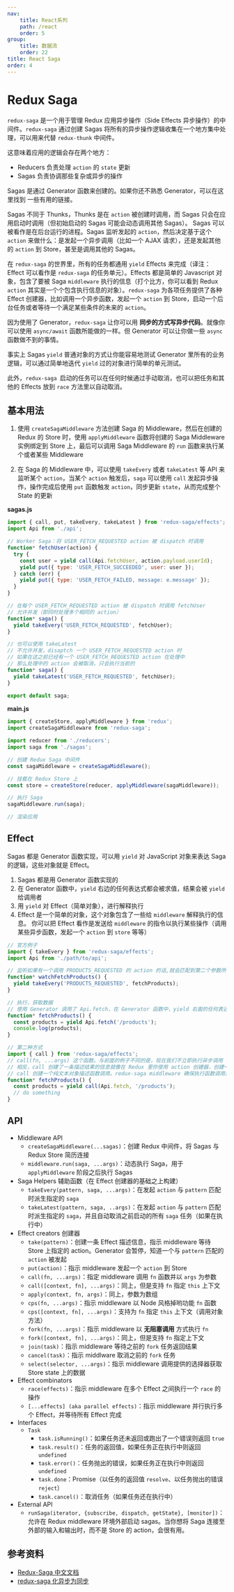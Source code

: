 ```yaml
---
nav:
    title: React系列
    path: /react
    order: 5
group:
    title: 数据流
    order: 22
title: React Saga
order: 4
---
```


# Redux Saga

`redux-saga` 是一个用于管理 Redux 应用异步操作（Side Effects 异步操作）的中间件。`redux-saga` 通过创建 Sagas 将所有的异步操作逻辑收集在一个地方集中处理，可以用来代替 `redux-thunk` 中间件。

这意味着应用的逻辑会存在两个地方：

- Reducers 负责处理 `action` 的 `state` 更新
- Sagas 负责协调那些复杂或异步的操作

Sagas 是通过 Generator 函数来创建的。如果你还不熟悉 Generator，可以在这里找到 一些有用的链接。

Sagas 不同于 Thunks，Thunks 是在 `action` 被创建时调用，而 Sagas 只会在应用启动时调用（但初始启动的 Sagas 可能会动态调用其他 Sagas）。 Sagas 可以被看作是在后台运行的进程。Sagas 监听发起的 `action`，然后决定基于这个 `action` 来做什么：是发起一个异步调用（比如一个 AJAX 请求），还是发起其他的 `action` 到 Store，甚至是调用其他的 Sagas。

在 `redux-saga` 的世界里，所有的任务都通用 `yield` Effects 来完成（译注：Effect 可以看作是 `redux-saga` 的任务单元）。Effects 都是简单的 Javascript 对象，包含了要被 Saga `middleware` 执行的信息（打个比方，你可以看到 Redux `action` 其实是一个个包含执行信息的对象）。`redux-saga` 为各项任务提供了各种 Effect 创建器，比如调用一个异步函数，发起一个 `action` 到 Store，启动一个后台任务或者等待一个满足某些条件的未来的 `action`。

因为使用了 Generator，`redux-saga` 让你可以用 **同步的方式写异步代码**。就像你可以使用 `async/await` 函数所能做的一样。但 Generator 可以让你做一些 `async` 函数做不到的事情。

事实上 Sagas `yield` 普通对象的方式让你能容易地测试 Generator 里所有的业务逻辑，可以通过简单地迭代 `yield` 过的对象进行简单的单元测试。

此外，`redux-saga `启动的任务可以在任何时候通过手动取消，也可以把任务和其他的 Effects 放到 `race` 方法里以自动取消。

## 基本用法

1. 使用 `createSagaMiddleware` 方法创建 Saga 的 Middleware，然后在创建的 Redux 的 Store 时，使用 `applyMiddleware` 函数将创建的 Saga Middleware 实例绑定到 Store 上，最后可以调用 Saga Middleware 的 `run` 函数来执行某个或者某些 Middleware

2. 在 Saga 的 Middleware 中，可以使用 `takeEvery` 或者 `takeLatest` 等 API 来监听某个 `action`，当某个 `action` 触发后，`saga` 可以使用 `call` 发起异步操作，操作完成后使用 `put` 函数触发 `action`，同步更新 `state`，从而完成整个 State 的更新

**sagas.js**

```js
import { call, put, takeEvery, takeLatest } from 'redux-saga/effects';
import Api from './api';

// Worker Saga：将 USER_FETCH_REQUESTED action 被 dispatch 时调用
function* fetchUser(action) {
  try {
    const user = yield call(Api.fetchUser, action.payload.userId);
    yield put({ type: 'USER_FETCH_SUCCEEDED', user: user });
  } catch (err) {
    yield put({ type: 'USER_FETCH_FAILED, message: e.message' });
  }
}

// 在每个 USER_FETCH_REQUESTED action 被 dispatch 时调用 fetchUser
// 允许并发（即同时处理多个相同的 action）
function* saga() {
  yield takeEvery('USER_FETCH_REQUESTED', fetchUser);
}

// 也可以使用 takeLatest
// 不允许并发，disaptch 一个 USER_FETCH_REQUESTED action 时
// 如果在这之前已经有一个 USER_FETCH_REQUESTED action 在处理中
// 那么处理中的 action 会被取消，只会执行当前的
function* saga() {
  yield takeLatest('USER_FETCH_REQUESTED', fetchUser);
}

export default saga;
```

**main.js**

```js
import { createStore, applyMiddleware } from 'redux';
import createSagaMiddleware from 'redux-saga';

import reducer from './reducers';
import saga from './sagas';

// 创建 Redux Saga 中间件
const sagaMiddleware = createSagaMiddleware();

// 挂载在 Redux Store 上
const store = createStore(reducer, applyMiddleware(sagaMiddleware));

// 执行 Saga
sagaMiddleware.run(saga);

// 渲染应用
```

## Effect

Sagas 都是 Generator 函数实现，可以用 `yield` 对 JavaScript 对象来表达 Saga 的逻辑，这些对象就是 Effect。

1. Sagas 都是用 Generator 函数实现的
2. 在 Generator 函数中，`yield` 右边的任何表达式都会被求值，结果会被 `yield` 给调用者
3. 用 `yield` 对 Effect（简单对象），进行解释执行
4. Effect 是一个简单的对象，这个对象包含了一些给 `middleware` 解释执行的信息。 你可以把 Effect 看作是发送给 `middleware` 的指令以执行某些操作（调用某些异步函数，发起一个 `action` 到 `store` 等等）

```js
// 官方例子
import { takeEvery } from 'redux-saga/effects';
import Api from './path/to/api';

// 监听如果有一个调用 PRODUCTS_REQUESTED 的 action 的话,就会匹配到第二个参数所代表的 effect
function* watchFetchProducts() {
  yield takeEvery('PRODUCTS_REQUESTED', fetchProducts);
}

// 执行，获取数据
// 使用 Generator 调用了 Api.fetch，在 Generator 函数中，yield 右面的任何表达式都会被求值，结果会被 yield 给调用者
function* fetchProducts() {
  const products = yield Api.fetch('/products');
  console.log(products);
}

// 第二种方式
import { call } from 'redux-saga/effects';
// call(fn, ...args) 这个函数。与前面的例子不同的是，现在我们不立即执行异步调用
// 相反，call 创建了一条描述结果的信息就像在 Redux 里你使用 action 创建器，创建一个将被 Store 执行的、描述 action 的纯文本对象
// call 创建一个纯文本对象描述函数调用。redux-saga middleware 确保执行函数调用并在响应被 resolve 时恢复 generator
function* fetchProducts() {
  const products = yield call(Api.fetch, '/products');
  // do something
}
```

## API

- Middleware API
  - `createSagaMiddleware(...sagas)`：创建 Redux 中间件，将 Sagas 与 Redux Store 简历连接
  - `middleware.run(saga, ...args)`：动态执行 Saga，用于 `applyMiddleware` 阶段之后执行 Sagas
- Saga Helpers 辅助函数（在 Effect 创建器的基础之上构建）
  - `takeEvery(pattern, saga, ...args)`：在发起 `action` 与 `pattern` 匹配时派生指定的 `saga`
  - `takeLatest(pattern, saga, ..args)`：在发起 `action` 与 `pattern` 匹配时派生指定的 `saga`，并且自动取消之前启动的所有 `saga` 任务（如果在执行中）
- Effect creators 创建器
  - `take(pattern)`：创建一条 Effect 描述信息，指示 middleware 等待 Store 上指定的 action。Generator 会暂停，知道一个与 `pattern` 匹配的 `action` 被发起
  - `put(action)`：指示 middleware 发起一个 `action` 到 Store
  - `call(fn, ...args)`：指定 middleware 调用 `fn` 函数并以 `args` 为参数
  - `call([context, fn], ...args)`：同上，但是支持 `fn` 指定 `this` 上下文
  - `apply(context, fn, args)`：同上，参数为数组
  - `cps(fn, ...args)`：指示 middleware 以 Node 风格掉哟功能 `fn` 函数
  - `cps([context, fn], ...args)`：支持为 `fn` 指定 `this` 上下文（调用对象方法）
  - `fork(fn, ...args)`：指示 middleware 以 **无阻塞调用** 方式执行 `fn`
  - `fork([context, fn], ...args)`：同上，但是支持 `fn` 指定上下文
  - `join(task)`：指示 middleware 等待之前的 `fork` 任务返回结果
  - `cancel(task)`：指示 middlware 取消之前的 `fork` 任务
  - `select(selector, ...args)`：指示 middleware 调用提供的选择器获取 Store state 上的数据
- Effect combinators
  - `race(effects)`：指示 middleware 在多个 Effect 之间执行一个 `race` 的操作
  - `[...effects] (aka parallel effects)`：指示 middleware 并行执行多个 Effect，并等待所有 Effect 完成
- Interfaces
  - `Task`
    - `task.isRunning()`：如果任务还未返回或跑出了一个错误则返回 `true`
    - `task.result()`：任务的返回值，如果任务正在执行中则返回 `undefined`
    - `task.error()`：任务抛出的错误，如果任务正在执行中则返回 `undefined`
    - `task.done`：Promise（以任务的返回值 `resolve`、以任务抛出的错误 `reject`）
    - `task.cancel()`：取消任务（如果任务还在执行中）
- External API
  - `runSaga(iterator, {subscribe, dispatch, getState}, [monitor])`：允许在 Redux middleware 环境外部启动 sagas。当你想将 Saga 连接至外部的输入和输出时，而不是 Store 的 action，会很有用。

## 参考资料

- [Redux-Saga 中文文档](https://chenyitian.gitbooks.io/redux-saga/content/)
- [redux-saga 化异步为同步](https://mp.weixin.qq.com/s?__biz=MzA4NjcyMDYzMg==&mid=2451805550&idx=1&sn=84c84d73789b960f845515d701a6e0d2&chksm=88135c79bf64d56fb27009192ec3d724645a1d375b9006b7c09bad0a2aa1a3446f823e90d928&scene=0&xtrack=1)
